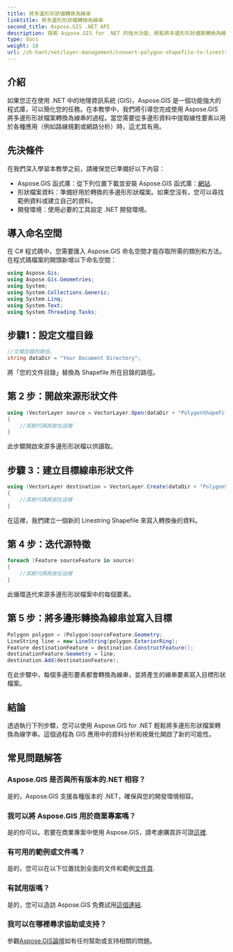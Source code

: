```yaml
---
title: 將多邊形形狀檔轉換為線串
linktitle: 將多邊形形狀檔轉換為線串
second_title: Aspose.GIS .NET API
description: 探索 Aspose.GIS for .NET 的強大功能，輕鬆將多邊形形狀檔案轉換為線字串。今天就促進您的 GIS 開發！
type: docs
weight: 18
url: /zh-hant/net/layer-management/convert-polygon-shapefile-to-linestring/
---
```

## 介紹
如果您正在使用 .NET 中的地理資訊系統 (GIS)，Aspose.GIS 是一個功能強大的程式庫，可以簡化您的任務。在本教學中，我們將引導您完成使用 Aspose.GIS 將多邊形形狀檔案轉換為線串的過程。當您需要從多邊形資料中提取線性要素以用於各種應用（例如路線規劃或網路分析）時，這尤其有用。
## 先決條件
在我們深入學習本教學之前，請確保您已準備好以下內容：
-  Aspose.GIS 函式庫：從下列位置下載並安裝 Aspose.GIS 函式庫：[網站](https://releases.aspose.com/gis/net/).
- 形狀檔案資料：準備好用於轉換的多邊形形狀檔案。如果您沒有，您可以尋找範例資料或建立自己的資料。
- 開發環境：使用必要的工具設定 .NET 開發環境。
## 導入命名空間
在 C# 程式碼中，您需要匯入 Aspose.GIS 命名空間才能存取所需的類別和方法。在程式碼檔案的開頭新增以下命名空間：
```csharp
using Aspose.Gis;
using Aspose.Gis.Geometries;
using System;
using System.Collections.Generic;
using System.Linq;
using System.Text;
using System.Threading.Tasks;
```
## 步驟1：設定文檔目錄
```csharp
//文檔目錄的路徑。
string dataDir = "Your Document Directory";
```
將「您的文件目錄」替換為 Shapefile 所在目錄的路徑。
## 第 2 步：開啟來源形狀文件
```csharp
using (VectorLayer source = VectorLayer.Open(dataDir + "PolygonShapeFile.shp", Drivers.Shapefile))
{
    //其餘代碼將放在這裡
}
```
此步驟開啟來源多邊形形狀檔以供讀取。
## 步驟 3：建立目標線串形狀文件
```csharp
using (VectorLayer destination = VectorLayer.Create(dataDir + "PolygonShapeFileToLineShapeFile_out.shp", Drivers.Shapefile))
{
    //其餘代碼將放在這裡
}
```
在這裡，我們建立一個新的 Linestring Shapefile 來寫入轉換後的資料。
## 第 4 步：迭代源特徵
```csharp
foreach (Feature sourceFeature in source)
{
    //其餘代碼將放在這裡
}
```
此循環迭代來源多邊形形狀檔案中的每個要素。
## 第 5 步：將多邊形轉換為線串並寫入目標
```csharp
Polygon polygon = (Polygon)sourceFeature.Geometry;
LineString line = new LineString(polygon.ExteriorRing);
Feature destinationFeature = destination.ConstructFeature();
destinationFeature.Geometry = line;
destination.Add(destinationFeature);
```
在此步驟中，每個多邊形要素都會轉換為線串，並將產生的線串要素寫入目標形狀檔案。
## 結論
透過執行下列步驟，您可以使用 Aspose.GIS for .NET 輕鬆將多邊形形狀檔案轉換為線字串。這個過程為 GIS 應用中的資料分析和視覺化開啟了新的可能性。

## 常見問題解答
### Aspose.GIS 是否與所有版本的.NET 相容？
是的，Aspose.GIS 支援各種版本的 .NET，確保與您的開發環境相容。
### 我可以將 Aspose.GIS 用於商業專案嗎？
是的你可以。若要在商業專案中使用 Aspose.GIS，請考慮購買許可證[這裡](https://purchase.aspose.com/buy).
### 有可用的範例或文件嗎？
是的，您可以在以下位置找到全面的文件和範例[文件頁](https://reference.aspose.com/gis/net/).
### 有試用版嗎？
是的，您可以造訪 Aspose.GIS 免費試用[這個連結](https://releases.aspose.com/).
### 我可以在哪裡尋求協助或支持？
參觀[Aspose.GIS論壇](https://forum.aspose.com/c/gis/33)如有任何幫助或支持相關的問題。